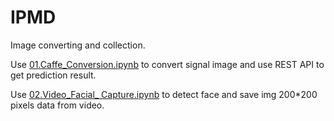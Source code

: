 # IPMD

Image converting and collection.

Use [01.Caffe_Conversion.ipynb](https://github.com/Erik-Ni/IPMD_image_conversion/blob/master/01.Caffe_Conversion.ipynb) to convert signal image and use REST API to get prediction result.

Use [02.Video_Facial_ Capture.ipynb](https://github.com/Erik-Ni/IPMD_image_conversion/blob/master/02.Video_Facial_%20Capture.ipynb) to detect face and save img 200*200 pixels data from video.